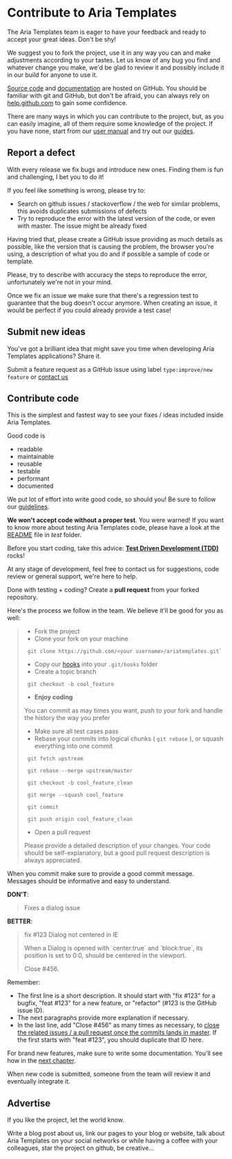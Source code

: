 # Contribute to Aria Templates

The Aria Templates team is eager to have your feedback and ready to accept your great ideas. Don't be shy!

We suggest you to fork the project, use it in any way you can and make adjustments according to your tastes.
Let us know of any bug you find and whatever change you make, we'd be glad to review it and possibly include it in our build for anyone to use it.

[Source code](https://github.com/ariatemplates/ariatemplates) and [documentation](https://github.com/ariatemplates/usermanual) are hosted on GitHub.
You should be familiar with git and GitHub, but don't be afraid, you can always rely on [help.github.com](https://help.github.com/) to gain some confidence.

There are many ways in which you can contribute to the project, but, as you can easily imagine, all of them require some knowledge of the project. If you have none, start from our [user manual](http://ariatemplates.com/usermanual) and try out our [guides](http://ariatemplates.com/guides/).

## Report a defect
With every release we fix bugs and introduce new ones. Finding them is fun and challenging, I bet you to do it!

If you feel like something is wrong, please try to:

* Search on github issues / stackoverflow / the web for similar problems, this avoids duplicates submissions of defects
* Try to reproduce the error with the latest version of the code, or even with master. The issue might be already fixed

Having tried that, please create a GitHub issue providing as much details as possible, like the version that is causing the problem, the browser you're using, a description of what you do and if possible a sample of code or template.

Please, try to describe with accuracy the steps to reproduce the error, unfortunately we're not in your mind.

Once we fix an issue we make sure that there's a regression test to guarantee that the bug doesn't occur anymore. When creating an issue, it would be perfect if you could already provide a test case!

## Submit new ideas

You've got a brilliant idea that might save you time when developing Aria Templates applications? Share it.

Submit a feature request as a GitHub issue using label `type:improve/new feature` or [contact us](http://ariatemplates.com/about/contact)


## Contribute code
This is the simplest and fastest way to see your fixes / ideas included inside Aria Templates.

Good code is

- readable
- maintainable
- reusable
- testable
- performant
- documented

We put lot of effort into write good code, so should you!
Be sure to follow our [guidelines](http://ariatemplates.com/usermanual/latest/code_standards.html).

__We won't accept code without a proper test__. You were warned!
If you want to know more about testing Aria Templates code, please have a look at the [README](test/README.md) file in _test_ folder.

Before you start coding, take this advice: [__Test Driven Development (TDD)__](http://en.wikipedia.org/wiki/Test-driven_development) rocks!

At any stage of development, feel free to contact us for suggestions, code review or general support, we're here to help.

Done with testing + coding? Create a __pull request__ from your forked repository.

Here's the process we follow in the team. We believe it'll be good for you as well:

> * Fork the project
> * Clone your fork on your machine
>
> ````
>  git clone https://github.com/<your username>/ariatemplates.git`
> ````
>
> * Copy our [hooks](https://github.com/ariatemplates/ariatemplates/tree/master/hooks) into your `.git/hooks` folder
> * Create a topic branch
>
> ````
>  git checkout -b cool_feature
> ````
>
> * __Enjoy coding__
>
> You can commit as may times you want, push to your fork and handle the history the way you prefer
>
> * Make sure all test cases pass
> * Rebase your commits into logical chunks ( `git rebase` ), or squash everything into one commit
> ````
>  git fetch upstream
>
>  git rebase --merge upstream/master
>
>  git checkout -b cool_feature_clean
>
>  git merge --squash cool_feature
>
>  git commit
>
>  git push origin cool_feature_clean
> ````
> * Open a pull request
>
> Please provide a detailed description of your changes. Your code should be self-explanatory, but a good pull request description is always appreciated.

When you commit make sure to provide a good commit message. Messages should be informative and easy to understand.

__DON'T__:

> Fixes a dialog issue

__BETTER__:

> fix #123 Dialog not centered in IE
>
> When a Dialog is opened with \`center:true\` and \`block:true\`, its position is set to 0:0, should be centered in the viewport.
>
> Close #456.

Remember:

- The first line is a short description. It should start with "fix #123" for a bugfix, "feat #123" for a new feature, or "refactor" (#123 is the GitHub issue ID).
- The next paragraphs provide more explanation if necessary.
- In the last line, add "Close #456" as many times as necessary, to [close the related issues / a pull request once the commits lands in master](https://github.com/blog/1386-closing-issues-via-commit-messages). If the first starts with "feat #123", you should duplicate that ID here.

For brand new features, make sure to write some documentation.
You'll see how in the [next chapter](#improve-documentation).

When new code is submitted, someone from the team will review it and eventually integrate it.



## Advertise

If you like the project, let the world know.

Write a blog post about us, link our pages to your blog or website, talk about Aria Templates on your social networks or while having a coffee with your colleagues, star the project on github, be creative...


